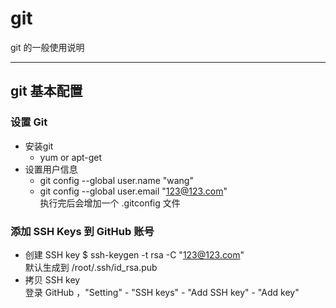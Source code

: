 # git
git 的一般使用说明

---
## git 基本配置
### 设置 Git
* 安装git
	* yum or apt-get
* 设置用户信息
	* git config --global user.name "wang"
	* git config --global user.email "123@123.com"  
执行完后会增加一个 .gitconfig 文件
### 添加 SSH Keys 到 GitHub 账号
* 创建 SSH key
$ ssh-keygen -t rsa -C "123@123.com"  
默认生成到 /root/.ssh/id_rsa.pub
* 拷贝 SSH key  
登录 GitHub ，"Setting" - "SSH keys" - "Add SSH key" - "Add key"

